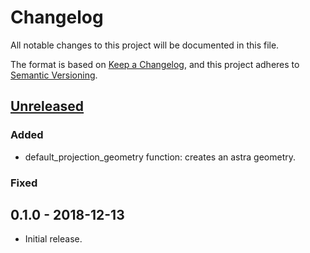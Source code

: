# Changelog
All notable changes to this project will be documented in this file.

The format is based on [Keep a Changelog](https://keepachangelog.com/en/1.0.0/),
and this project adheres to [Semantic Versioning](https://semver.org/spec/v2.0.0.html).

## [Unreleased]
### Added
- default_projection_geometry function: creates an astra geometry.
### Fixed

## 0.1.0 - 2018-12-13
- Initial release.

[Unreleased]: https://www.github.com/ahendriksen/cookiecutter_example/compare/v0.1.0...HEAD

